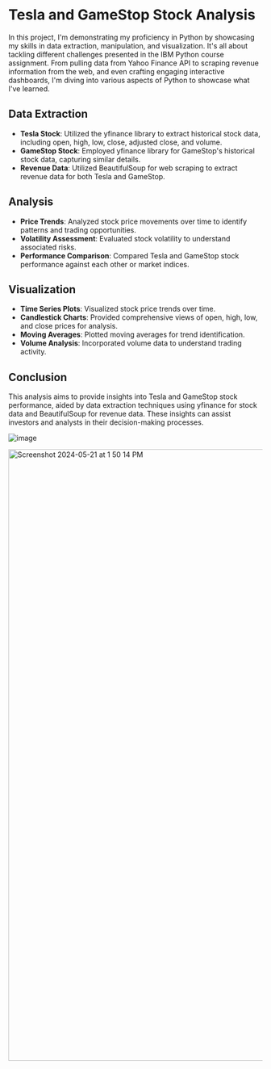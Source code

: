# Tesla and GameStop Stock Analysis

In this project, I'm demonstrating my proficiency in Python by showcasing my skills in data extraction, manipulation, and visualization. It's all about tackling different challenges presented in the IBM Python course assignment. From pulling data from Yahoo Finance API to scraping revenue information from the web, and even crafting engaging interactive dashboards, I'm diving into various aspects of Python to showcase what I've learned.

## Data Extraction

- **Tesla Stock**: Utilized the yfinance library to extract historical stock data, including open, high, low, close, adjusted close, and volume.
- **GameStop Stock**: Employed yfinance library for GameStop's historical stock data, capturing similar details.
- **Revenue Data**: Utilized BeautifulSoup for web scraping to extract revenue data for both Tesla and GameStop.

## Analysis

- **Price Trends**: Analyzed stock price movements over time to identify patterns and trading opportunities.
- **Volatility Assessment**: Evaluated stock volatility to understand associated risks.
- **Performance Comparison**: Compared Tesla and GameStop stock performance against each other or market indices.

## Visualization

- **Time Series Plots**: Visualized stock price trends over time.
- **Candlestick Charts**: Provided comprehensive views of open, high, low, and close prices for analysis.
- **Moving Averages**: Plotted moving averages for trend identification.
- **Volume Analysis**: Incorporated volume data to understand trading activity.

## Conclusion

This analysis aims to provide insights into Tesla and GameStop stock performance, aided by data extraction techniques using yfinance for stock data and BeautifulSoup for revenue data. These insights can assist investors and analysts in their decision-making processes.

![image](https://github.com/shackerica/python-project-for-data-science/assets/19885127/f3acba1d-5900-4493-a537-5ffb7a4e169b)

<img width="1212" alt="Screenshot 2024-05-21 at 1 50 14 PM" src="https://github.com/shackerica/python-project-for-data-science/assets/19885127/1c14095a-7c55-42cf-a9ae-c061c198cabd">

